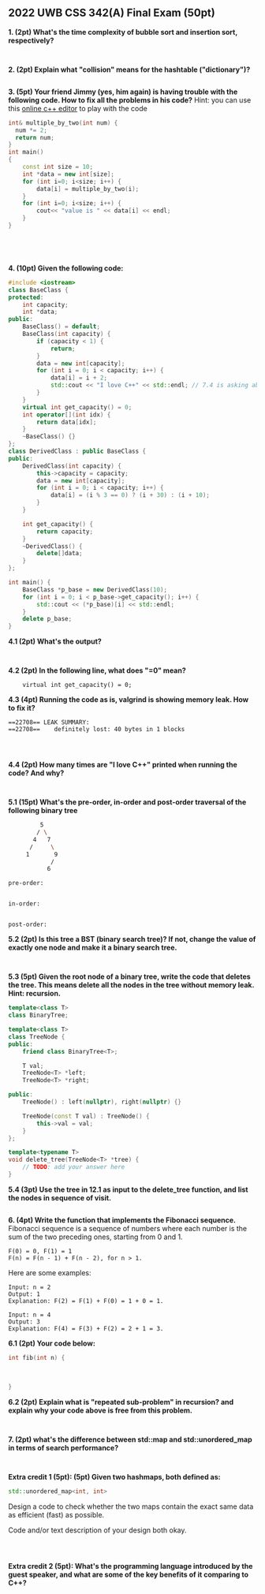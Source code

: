 ## 2022 UWB CSS 342(A) Final Exam (50pt)


**1. (2pt) What's the time complexity of bubble sort and insertion sort, respectively?**
```


```

**2. (2pt) Explain what "collision" means for the hashtable ("dictionary")?** 
```

```

**3. (5pt) Your friend Jimmy (yes, him again) is having trouble with the following code. How to fix all the problems in his code?**
Hint: you can use this [online c++ editor](https://www.onlinegdb.com/online_c++_compiler) to play with the code

```c++
int& multiple_by_two(int num) {
  num *= 2;  
  return num;
}
int main()
{
    const int size = 10;
    int *data = new int[size];
    for (int i=0; i<size; i++) {
        data[i] = multiple_by_two(i);
    }
    for (int i=0; i<size; i++) {
        cout<< "value is " << data[i] << endl;
    }
}
```

```




```

**4. (10pt) Given the following code:**

```c++
#include <iostream>
class BaseClass {
protected:
    int capacity;
    int *data;
public:
    BaseClass() = default;
    BaseClass(int capacity) {
        if (capacity < 1) {
            return;
        }
        data = new int[capacity];
        for (int i = 0; i < capacity; i++) {
            data[i] = i + 2;
            std::cout << "I love C++" << std::endl; // 7.4 is asking about this line
        }
    }
    virtual int get_capacity() = 0;
    int operator[](int idx) {
        return data[idx];
    }
    ~BaseClass() {}
};
class DerivedClass : public BaseClass {
public:
    DerivedClass(int capacity) {
        this->capacity = capacity;
        data = new int[capacity];
        for (int i = 0; i < capacity; i++) {
            data[i] = (i % 3 == 0) ? (i + 30) : (i + 10);
        }
    }

    int get_capacity() {
        return capacity;
    }
    ~DerivedClass() {
        delete[]data;
    }
};

int main() {
    BaseClass *p_base = new DerivedClass(10);
    for (int i = 0; i < p_base->get_capacity(); i++) {
        std::cout << (*p_base)[i] << std::endl;
    }
    delete p_base;
}
```

**4.1 (2pt) What's the output?**
```


```

**4.2 (2pt) In the following line, what does "=0" mean?**
```
    virtual int get_capacity() = 0;

```

**4.3 (4pt) Running the code as is, valgrind is showing memory leak. How to fix it?**
```
==22708== LEAK SUMMARY:
==22708==    definitely lost: 40 bytes in 1 blocks
```

```



```

**4.4 (2pt) How many times are "I love C++" printed when running the code? And why?**
```


```


**5.1 (15pt) What's the pre-order, in-order and post-order traversal of the following binary tree**
```bash
         5
        / \
       4   7
      /     \
     1       9
            /
           6
```

```
pre-order: 


in-order:


post-order:
```

**5.2 (2pt) Is this tree a BST (binary search tree)? If not, change the value of exactly one node and make it a binary search tree.**
```


```

**5.3 (5pt) Given the root node of a binary tree, write the code that deletes the tree. This means delete all the nodes in the tree without memory leak. Hint: recursion.**
```c++
template<class T>
class BinaryTree;

template<class T>
class TreeNode {
public:
    friend class BinaryTree<T>;

    T val;
    TreeNode<T> *left;
    TreeNode<T> *right;

public:
    TreeNode() : left(nullptr), right(nullptr) {}

    TreeNode(const T val) : TreeNode() {
        this->val = val;
    }
};

template<typename T>
void delete_tree(TreeNode<T> *tree) {
    // TODO: add your answer here
}
```


**5.4 (3pt) Use the tree in 12.1 as input to the delete_tree function, and list the nodes in sequence of visit.**
```

```


**6. (4pt) Write the function that implements the Fibonacci sequence.**
Fibonacci sequence is a sequence of numbers where each number is the sum of the two preceding ones, starting from 0 and 1.
```
F(0) = 0, F(1) = 1
F(n) = F(n - 1) + F(n - 2), for n > 1.
```
Here are some examples:
```
Input: n = 2
Output: 1
Explanation: F(2) = F(1) + F(0) = 1 + 0 = 1.

Input: n = 4
Output: 3
Explanation: F(4) = F(3) + F(2) = 2 + 1 = 3.
```

**6.1 (2pt) Your code below:**
```c++
int fib(int n) {
       
       
       
}
```

**6.2 (2pt) Explain what is "repeated sub-problem" in recursion? and explain why your code above is free from this problem.**
```


```

**7. (2pt) what's the difference between std::map and std::unordered_map in terms of search performance?**
```


```

**Extra credit 1 (5pt): (5pt) Given two hashmaps, both defined as:**
```c++
std::unordered_map<int, int>
``` 
Design a code to check whether the two maps contain the exact same data as efficient (fast) as possible. 

Code and/or text description of your design both okay.
```



```

**Extra credit 2 (5pt): What's the programming language introduced by the guest speaker, and what are some of the key benefits of it comparing to C++?**
```


```

